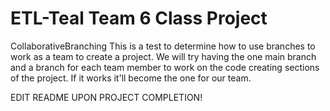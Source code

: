 # ETL-Teal Team 6 Class Project

CollaborativeBranching
This is a test to determine how to use branches to work as a team to create a project. We will try having the one main branch and a branch for each team member to work on the code creating sections of the project. If it works it'll become the one for our team.

EDIT README UPON PROJECT COMPLETION!
